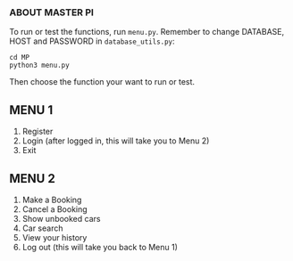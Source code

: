 ### ABOUT MASTER PI

To run or test the functions, run `menu.py`. Remember to change DATABASE, HOST and PASSWORD in `database_utils.py`:

```
cd MP
python3 menu.py
```

Then choose the function your want to run or test.

## MENU 1
1. Register
2. Login (after logged in, this will take you to Menu 2)
0. Exit

## MENU 2
1. Make a Booking
2. Cancel a Booking
3. Show unbooked cars
4. Car search
5. View your history
0. Log out (this will take you back to Menu 1)